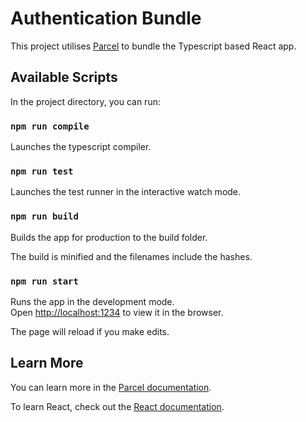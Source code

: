 # Authentication Bundle

This project utilises [Parcel](https://parceljs.org/) to bundle the Typescript based React app.

## Available Scripts

In the project directory, you can run:

### `npm run compile`

Launches the typescript compiler.

### `npm run test`

Launches the test runner in the interactive watch mode.

### `npm run build`

Builds the app for production to the build folder.  

The build is minified and the filenames include the hashes.

### `npm run start`

Runs the app in the development mode.  
Open [http://localhost:1234](http://localhost:1234) to view it in the browser.

The page will reload if you make edits.

## Learn More

You can learn more in the [Parcel documentation](https://parceljs.org/docs/).

To learn React, check out the [React documentation](https://reactjs.org/).
